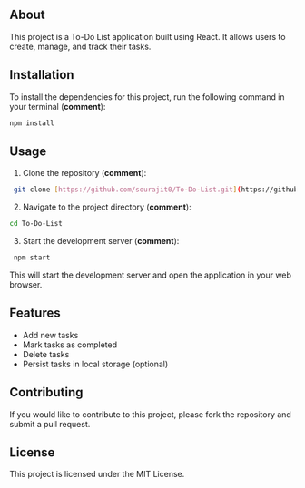 ## About

This project is a To-Do List application built using React. It allows users to create, manage, and track their tasks.

## Installation

To install the dependencies for this project, run the following command in your terminal (**comment**):

 ```bash
 npm install
```

## Usage

1. Clone the repository (**comment**):

```bash
 git clone [https://github.com/sourajit0/To-Do-List.git](https://github.com/sourajit0/To-Do-List.git)
```

2. Navigate to the project directory (**comment**):

```bash
cd To-Do-List
```

3. Start the development server (**comment**):

```bash
 npm start
```

This will start the development server and open the application in your web browser.

## Features

* Add new tasks
* Mark tasks as completed
* Delete tasks
* Persist tasks in local storage (optional)

## Contributing

If you would like to contribute to this project, please fork the repository and submit a pull request.

## License

This project is licensed under the MIT License.

